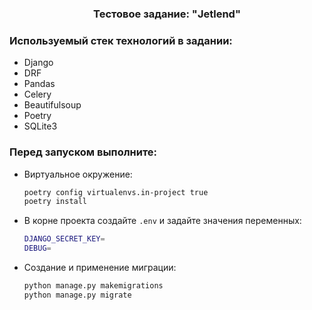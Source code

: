 
  <h3 align="center">Тестовое задание: "Jetlend"
 </h3>

### Используемый стек технологий в задании:
* Django
* DRF
* Pandas
* Celery
* Beautifulsoup
* Poetry
* SQLite3

### Перед запуском выполните:

* Виртуальное окружение:
  ```sh
  poetry config virtualenvs.in-project true
  poetry install
  ```
* В корне проекта создайте ```.env``` и задайте значения переменных:
    ```sh
    DJANGO_SECRET_KEY=
    DEBUG=
    ```
* Cоздание и применение миграции:
    ```sh
    python manage.py makemigrations
    python manage.py migrate
    ```
